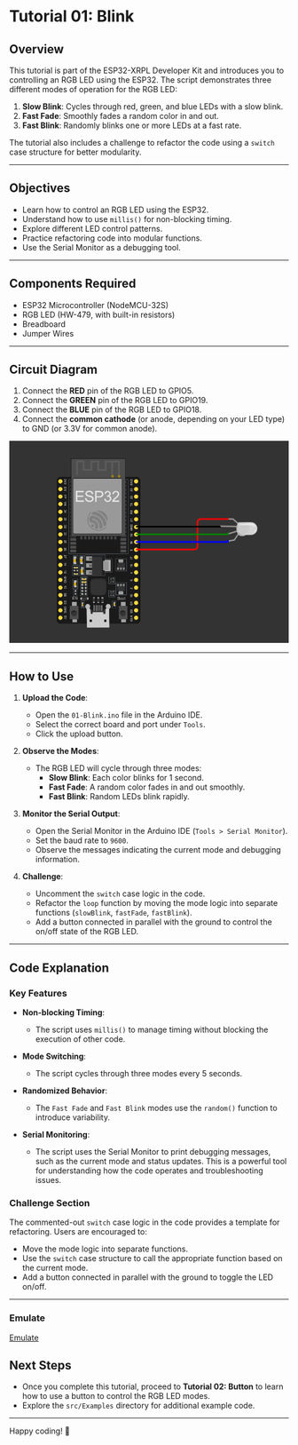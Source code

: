 # Tutorial 01: Blink

## Overview

This tutorial is part of the ESP32-XRPL Developer Kit and introduces you to controlling an RGB LED using the ESP32. The script demonstrates three different modes of operation for the RGB LED:
1. **Slow Blink**: Cycles through red, green, and blue LEDs with a slow blink.
2. **Fast Fade**: Smoothly fades a random color in and out.
3. **Fast Blink**: Randomly blinks one or more LEDs at a fast rate.

The tutorial also includes a challenge to refactor the code using a `switch` case structure for better modularity.

---

## Objectives

- Learn how to control an RGB LED using the ESP32.
- Understand how to use `millis()` for non-blocking timing.
- Explore different LED control patterns.
- Practice refactoring code into modular functions.
- Use the Serial Monitor as a debugging tool.

---

## Components Required

- ESP32 Microcontroller (NodeMCU-32S)
- RGB LED (HW-479, with built-in resistors)
- Breadboard
- Jumper Wires

---

## Circuit Diagram

1. Connect the **RED** pin of the RGB LED to GPIO5.
2. Connect the **GREEN** pin of the RGB LED to GPIO19.
3. Connect the **BLUE** pin of the RGB LED to GPIO18.
4. Connect the **common cathode** (or anode, depending on your LED type) to GND (or 3.3V for common anode).

![Circuit Diagram](https://github.com/Handy4ndy/ESP32-XRPL/blob/main/src/Developer_Kit/GettingStarted/devKitRef/01-Blink.png)

---

## How to Use

1. **Upload the Code**:
   - Open the `01-Blink.ino` file in the Arduino IDE.
   - Select the correct board and port under `Tools`.
   - Click the upload button.

2. **Observe the Modes**:
   - The RGB LED will cycle through three modes:
     - **Slow Blink**: Each color blinks for 1 second.
     - **Fast Fade**: A random color fades in and out smoothly.
     - **Fast Blink**: Random LEDs blink rapidly.

3. **Monitor the Serial Output**:
   - Open the Serial Monitor in the Arduino IDE (`Tools > Serial Monitor`).
   - Set the baud rate to `9600`.
   - Observe the messages indicating the current mode and debugging information.

4. **Challenge**:
   - Uncomment the `switch` case logic in the code.
   - Refactor the `loop` function by moving the mode logic into separate functions (`slowBlink`, `fastFade`, `fastBlink`).
   - Add a button connected in parallel with the ground to control the on/off state of the RGB LED.

---

## Code Explanation

### Key Features

- **Non-blocking Timing**:
  - The script uses `millis()` to manage timing without blocking the execution of other code.

- **Mode Switching**:
  - The script cycles through three modes every 5 seconds.

- **Randomized Behavior**:
  - The `Fast Fade` and `Fast Blink` modes use the `random()` function to introduce variability.

- **Serial Monitoring**:
  - The script uses the Serial Monitor to print debugging messages, such as the current mode and status updates. This is a powerful tool for understanding how the code operates and troubleshooting issues.

### Challenge Section

The commented-out `switch` case logic in the code provides a template for refactoring. Users are encouraged to:
- Move the mode logic into separate functions.
- Use the `switch` case structure to call the appropriate function based on the current mode.
- Add a button connected in parallel with the ground to toggle the LED on/off.

---

### Emulate

[Emulate](https://wokwi.com/projects/429706170250877953)

## Next Steps

- Once you complete this tutorial, proceed to **Tutorial 02: Button** to learn how to use a button to control the RGB LED modes.
- Explore the `src/Examples` directory for additional example code.

---

Happy coding! 🚀
